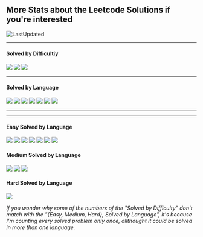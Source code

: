 ## More Stats about the Leetcode Solutions if you're interested

![LastUpdated](https://img.shields.io/badge/LatestAddition-02.03.2025-purple?style=flat)

---

<h4>Solved by Difficultiy</h4>

![](https://img.shields.io/badge/Easy-41-default?style=flat)
![](https://img.shields.io/badge/Medium-13-yellow?style=flat)
![](https://img.shields.io/badge/Hard-1-red?style=flat)

---

<h4>Solved by Language</h4>

![](https://img.shields.io/badge/Java-36-%23ED8B00.svg?style=flat&logo=openjdk&logoColor=%23ED8B00)
![](https://img.shields.io/badge/Python-10-3670A0.svg?style=flat&logo=python&logoColor=ffdd54)
![](https://img.shields.io/badge/PostgreSQL-8-violet?style=flat&logo=postgresql&logoColor=violet)
![](https://img.shields.io/badge/C-4-%2300599C.svg?style=flat&logo=c)
![](https://img.shields.io/badge/Scala-1-red?style=flat&logo=scala&logoColor=red)
![](https://img.shields.io/badge/C++-1-lightblue?style=flat&logo=cplusplus&logoColor=lightblue)
![](https://img.shields.io/badge/MySQL-1-yellow?style=flat&logo=mysql&logoColor=yellow)

---
---
<h4>Easy Solved by Language</h4>

![](https://img.shields.io/badge/Java-27-%23ED8B00.svg?style=flat&logo=openjdk&logoColor=%23ED8B00)
![](https://img.shields.io/badge/PostgreSQL-7-violet?style=flat&logo=postgresql&logoColor=violet)
![](https://img.shields.io/badge/Python-5-3670A0.svg?style=flat&logo=python&logoColor=ffdd54)
![](https://img.shields.io/badge/C-4-%2300599C.svg?style=flat&logo=c)
![](https://img.shields.io/badge/Scala-1-red?style=flat&logo=scala&logoColor=red)
![](https://img.shields.io/badge/C++-1-lightblue?style=flat&logo=cplusplus&logoColor=lightblue)
![](https://img.shields.io/badge/MySQL-1-yellow?style=flat&logo=mysql&logoColor=yellow)


<h4>Medium Solved by Language</h4>

![](https://img.shields.io/badge/Java-9-%23ED8B00.svg?style=flat&logo=openjdk&logoColor=%23ED8B00)
![](https://img.shields.io/badge/Python-4-3670A0.svg?style=flat&logo=python&logoColor=ffdd54)
![](https://img.shields.io/badge/PostgreSQL-1-violet?style=flat&logo=postgresql&logoColor=violet)

<h4>Hard Solved by Language</h4>

![](https://img.shields.io/badge/Python-1-3670A0.svg?style=flat&logo=python&logoColor=ffdd54)

<i>If you wonder why some of the numbers of the "Solved by Difficulty" don't match with the "{Easy, Medium, Hard}, Solved by Language", it's because I'm counting every solved problem only once, allthought it could be solved in more than one language.</i>
